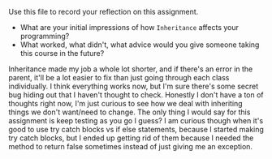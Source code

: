 Use this file to record your reflection on this assignment.

- What are your initial impressions of how `Inheritance` affects your programming?
- What worked, what didn't, what advice would you give someone taking this course in the future?

Inheritance made my job a whole lot shorter, and if there's an error in the parent, it'll be a lot easier to fix than just going through each class individually.
I think everything works now, but I'm sure there's some secret bug hiding out that I haven't thought to check. 
Honestly I don't have a ton of thoughts right now, I'm just curious to see how we deal with inheriting things we don't want/need to change. 
The only thing I would say for this assignment is keep testing as you go I guess?
I am curious though when it's good to use try catch blocks vs if else statements, because I started making try catch blocks, but I ended up getting rid of them because I needed the method to return false sometimes instead of just giving me an exception. 